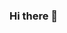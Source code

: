 ### Hi there 👋

<!--
**mohamedaitbouaaza/mohamedaitbouaaza** is a ✨ _special_ ✨ repository because its `README.md` (this file) appears on your GitHub profile.

https://github-readme-stats.vercel.app/api?username=mohamedaitbouaaza&show_icons=true&fbclid=IwAR1Y4Y9TQ_V2dNsvEk8N7jHJJhUJQfBBJWKBU-3m5F3fH-5yhW0axfns-b8


